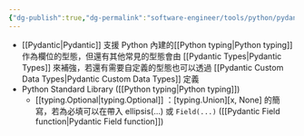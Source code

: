 ```yaml
---
{"dg-publish":true,"dg-permalink":"software-engineer/tools/python/pydantic/Pydantic Field Type","permalink":"/software-engineer/tools/python/pydantic/Pydantic Field Type/"}
---
```


- [[Pydantic\|Pydantic]] 支援 Python 內建的[[Python typing\|Python typing]] 作為欄位的型態，但還有其他常見的型態會由 [[Pydantic Types\|Pydantic Types]] 來補強，若還有需要自定義的型態也可以透過 [[Pydantic Custom Data Types\|Pydantic Custom Data Types]] 定義
- Python Standard Library ([[Python typing\|Python typing]])
	- [[typing.Optional\|typing.Optional]] ：[typing.Union]\[x, None\] 的簡寫，若為必填可以在帶入 ellipsis(...) 或 `Field(...)` ([[Pydantic Field function\|Pydantic Field function]])